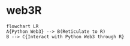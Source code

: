 # web3R

```mermaid
flowchart LR
A{Python Web3} --> B(Reticulate to R)
B --> C{Interact with Python Web3 through R}
```

